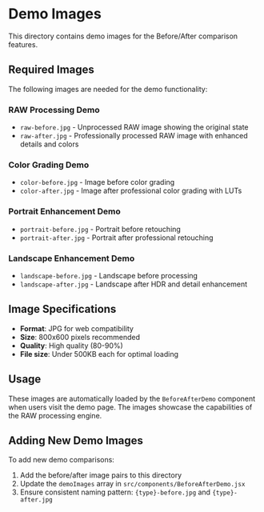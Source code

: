 # Demo Images

This directory contains demo images for the Before/After comparison features.

## Required Images

The following images are needed for the demo functionality:

### RAW Processing Demo
- `raw-before.jpg` - Unprocessed RAW image showing the original state
- `raw-after.jpg` - Professionally processed RAW image with enhanced details and colors

### Color Grading Demo
- `color-before.jpg` - Image before color grading
- `color-after.jpg` - Image after professional color grading with LUTs

### Portrait Enhancement Demo
- `portrait-before.jpg` - Portrait before retouching
- `portrait-after.jpg` - Portrait after professional retouching

### Landscape Enhancement Demo
- `landscape-before.jpg` - Landscape before processing
- `landscape-after.jpg` - Landscape after HDR and detail enhancement

## Image Specifications

- **Format**: JPG for web compatibility
- **Size**: 800x600 pixels recommended
- **Quality**: High quality (80-90%)
- **File size**: Under 500KB each for optimal loading

## Usage

These images are automatically loaded by the `BeforeAfterDemo` component when users visit the demo page. The images showcase the capabilities of the RAW processing engine.

## Adding New Demo Images

To add new demo comparisons:

1. Add the before/after image pairs to this directory
2. Update the `demoImages` array in `src/components/BeforeAfterDemo.jsx`
3. Ensure consistent naming pattern: `{type}-before.jpg` and `{type}-after.jpg`
